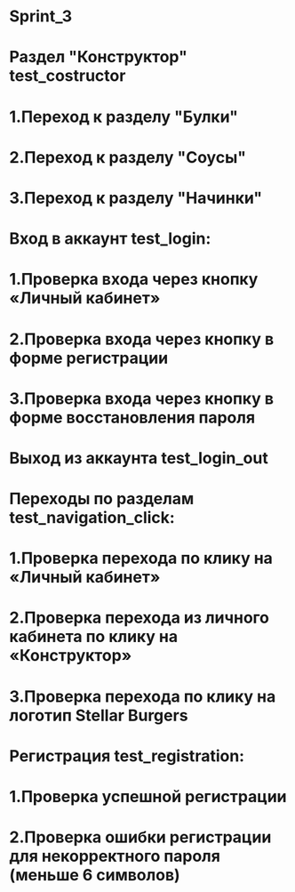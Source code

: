 # Sprint_3
# Раздел "Конструктор" test_costructor
# 1.Переход к разделу "Булки"
# 2.Переход к разделу "Соусы"
# 3.Переход к разделу "Начинки"

# Вход в аккаунт test_login:
# 1.Проверка входа через кнопку «Личный кабинет»
# 2.Проверка входа через кнопку в форме регистрации
# 3.Проверка входа через кнопку в форме восстановления пароля

# Выход из аккаунта test_login_out

#  Переходы по разделам test_navigation_click:
# 1.Проверка перехода по клику на «Личный кабинет»
# 2.Проверка перехода из личного кабинета по клику на «Конструктор»
# 3.Проверка перехода по клику на логотип Stellar Burgers

# Регистрация test_registration:
# 1.Проверка успешной регистрации
# 2.Проверка ошибки регистрации для некорректного пароля (меньше 6 символов)
#